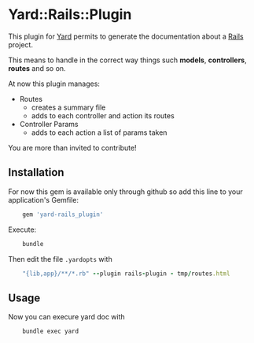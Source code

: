 # Yard::Rails::Plugin

This plugin for [Yard](http://yardoc.org) permits to generate the documentation about a [Rails](http://rubyonrails.org) project.

This means to handle in the correct way things such **models**, **controllers**, **routes** and so on.

At now this plugin manages:

- Routes
  - creates a summary file
  - adds to each controller and action its routes
- Controller Params
  - adds to each action a list of params taken

You are more than invited to contribute!

## Installation

For now this gem is available only through github so add this line to your application's Gemfile:

```bash
    gem 'yard-rails_plugin'
```

Execute:

```bash
    bundle
```

Then edit the file ```.yardopts``` with

```ruby
    "{lib,app}/**/*.rb" --plugin rails-plugin - tmp/routes.html
```

## Usage

Now you can execure yard doc with

```bash
    bundle exec yard
```

